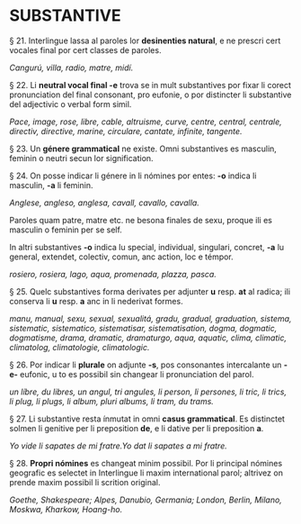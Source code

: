 # SUBSTANTIVE

§ 21. Interlingue lassa al paroles lor **desinenties natural**, e ne prescri cert vocales final por cert classes de paroles.

_Cangurú, villa, radio, matre, midí._

§ 22. Li **neutral vocal final -e** trova se in mult substantives por fixar li corect pronunciation del final consonant, pro eufonie, o por distincter li substantive del adjectivic o verbal form simil.

_Pace, image, rose, libre, cable, altruisme, curve, centre, central, centrale, directiv, directive, marine, circulare, cantate, infinite, tangente._

§ 23. Un **génere grammatical** ne existe. Omni substantives es masculin, feminin o neutri secun lor signification.

§ 24. On posse indicar li génere in li nómines por entes: **-o** indica li masculin, **-a** li feminin.

_Anglese, angleso, anglesa, cavall, cavallo, cavalla._

Paroles quam patre, matre etc. ne besona finales de sexu, proque ili es masculin o feminin per se self.

In altri substantives **-o** indica lu special, individual, singulari, concret, **-a** lu general, extendet, colectiv, comun, anc action, loc e témpor.

_rosiero, rosiera, lago, aqua, promenada, plazza, pasca._

§ 25. Quelc substantives forma derivates per adjunter **u** resp. **at** al radica; ili conserva li **u** resp. **a** anc in li nederivat formes.

_manu, manual, sexu, sexual, sexualitá, gradu, gradual, graduation, sistema, sistematic, sistematico, sistematisar, sistematisation, dogma, dogmatic, dogmatisme, drama, dramatic, dramaturgo, aqua, aquatic, clima, climatic, climatolog, climatologie, climatologic._

§ 26. Por indicar li **plurale** on adjunte **-s**, pos consonantes intercalante un **-e-** eufonic, u to es possibil sin changear li pronunciation del parol.

_un líbre, du libres, un angul, tri angules, li person, li persones, li tric, li trics, li plug, li plugs, li album, pluri albums, li tram, du trams._

§ 27. Li substantive resta ínmutat in omni **casus grammatical**. Es distinctet solmen li genitive per li preposition **de**, e li dative per li preposition **a**.

_Yo vide li sapates de mi fratre.Yo dat li sapates a mi fratre._

§ 28. **Propri nómines** es changeat minim possibil. Por li principal nómines geografic es selectet in Interlingue li maxim international parol; altrivez on prende maxim possibil li scrition original.

_Goethe, Shakespeare; Alpes, Danubio, Germania; London, Berlin, Milano, Moskwa, Kharkow, Hoang-ho._
